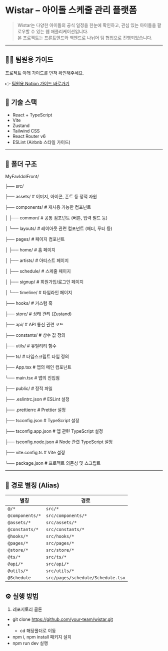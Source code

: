# Wistar – 아이돌 스케줄 관리 플랫폼

> Wistar는 다양한 아이돌의 공식 일정을 한눈에 확인하고, 관심 있는 아이돌을 팔로우할 수 있는 웹 애플리케이션입니다.  
> 본 프로젝트는 프론트엔드와 백엔드로 나뉘어 팀 협업으로 진행되었습니다.
 
---

## 🙋‍♀️ 팀원용 가이드

프로젝트 아래 가이드를 먼저 확인해주세요.

👉 [팀원용 Notion 가이드 바로가기](https://www.notion.so/1d89cc6146f38093ba65ff84fe08977a?pvs=4)

## 🚀 기술 스택

- React + TypeScript
- Vite
- Zustand
- Tailwind CSS
- React Router v6
- ESLint (Airbnb 스타일 가이드)

---

## 📁 폴더 구조

MyFavIdolFront/

├── src/

├── assets/ # 이미지, 아이콘, 폰트 등 정적 자원

├── components/ # 재사용 가능한 컴포넌트

│ ├── common/ # 공통 컴포넌트 (버튼, 입력 필드 등)

│ └── layouts/ # 레이아웃 관련 컴포넌트 (헤더, 푸터 등)

├── pages/ # 페이지 컴포넌트

│ ├── home/ # 홈 페이지

│ ├── artists/ # 아티스트 페이지

│ ├── schedule/ # 스케줄 페이지

│ ├── signup/ # 회원가입/로그인 페이지

│ └── timeline/ # 타임라인 페이지

├── hooks/ # 커스텀 훅

├── store/ # 상태 관리 (Zustand)

├── api/ # API 통신 관련 코드

├── constants/ # 상수 값 정의

├── utils/ # 유틸리티 함수

├── ts/ # 타입스크립트 타입 정의

├── App.tsx # 앱의 메인 컴포넌트

└── main.tsx # 앱의 진입점

├── public/ # 정적 파일

├── .eslintrc.json # ESLint 설정

├── .prettierrc # Prettier 설정

├── tsconfig.json # TypeScript 설정

├── tsconfig.app.json # 앱 관련 TypeScript 설정

├── tsconfig.node.json # Node 관련 TypeScript 설정

├── vite.config.ts # Vite 설정

└── package.json # 프로젝트 의존성 및 스크립트


---

## 🔗 경로 별칭 (Alias)

| 별칭           | 경로                                      |
|----------------|-------------------------------------------|
| `@/*`          | `src/*`                                   |
| `@components/*`| `src/components/*`                        |
| `@assets/*`    | `src/assets/*`                            |
| `@constants/*` | `src/constants/*`                         |
| `@hooks/*`     | `src/hooks/*`                             |
| `@pages/*`     | `src/pages/*`                             |
| `@store/*`     | `src/store/*`                             |
| `@ts/*`        | `src/ts/*`                                |
| `@api/*`       | `src/api/*`                               |
| `@utils/*`     | `src/utils/*`                             |
| `@Schedule`    | `src/pages/schedule/Schedule.tsx`         |

## ⚙️ 실행 방법

1. 레포지토리 클론
- git clone https://github.com/your-team/wistar.git
- - cd 해당폴더로 이동
- npm i, npm install 패키지 설치
- npm run dev 실행
